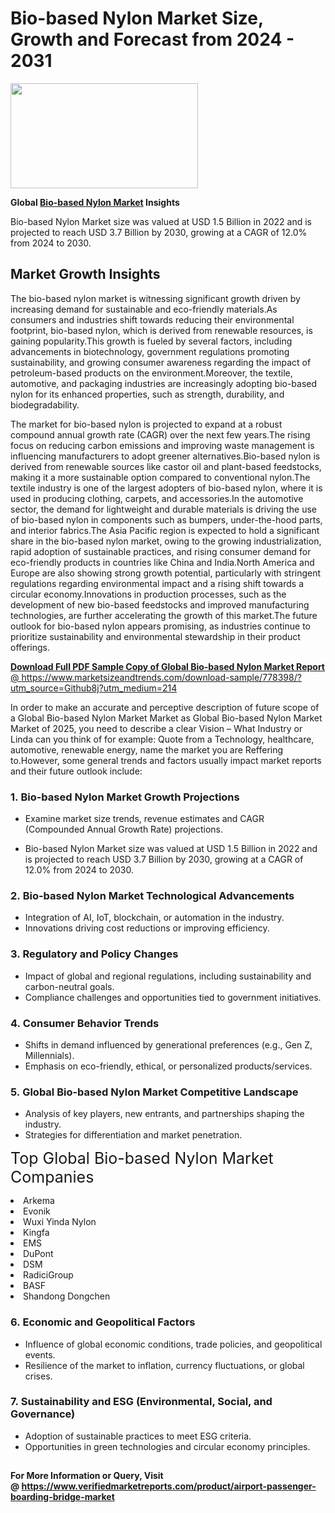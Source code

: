 <H1>Bio-based Nylon Market Size, Growth and Forecast from 2024 - 2031</H1><img class="aligncenter size-medium wp-image-584254" src="https://thirdeyenews.in/wp-content/uploads/2024/09/Global-Market-Research-300x168.jpeg" alt="" width="300" height="168" /><p><strong>Global&nbsp;<a href="https://www.marketsizeandtrends.com/download-sample/778398/?utm_source=Github8j?utm_medium=214">Bio-based Nylon Market</a> Insights</strong></p><p>Bio-based Nylon Market size was valued at USD 1.5 Billion in 2022 and is projected to reach USD 3.7 Billion by 2030, growing at a CAGR of 12.0% from 2024 to 2030.</p><p><h2>Market Growth Insights</h2> <p>The bio-based nylon market is witnessing significant growth driven by increasing demand for sustainable and eco-friendly materials.As consumers and industries shift towards reducing their environmental footprint, bio-based nylon, which is derived from renewable resources, is gaining popularity.This growth is fueled by several factors, including advancements in biotechnology, government regulations promoting sustainability, and growing consumer awareness regarding the impact of petroleum-based products on the environment.Moreover, the textile, automotive, and packaging industries are increasingly adopting bio-based nylon for its enhanced properties, such as strength, durability, and biodegradability.</p> <p><a href="#"></a></p> <p>The market for bio-based nylon is projected to expand at a robust compound annual growth rate (CAGR) over the next few years.The rising focus on reducing carbon emissions and improving waste management is influencing manufacturers to adopt greener alternatives.Bio-based nylon is derived from renewable sources like castor oil and plant-based feedstocks, making it a more sustainable option compared to conventional nylon.The textile industry is one of the largest adopters of bio-based nylon, where it is used in producing clothing, carpets, and accessories.In the automotive sector, the demand for lightweight and durable materials is driving the use of bio-based nylon in components such as bumpers, under-the-hood parts, and interior fabrics.The Asia Pacific region is expected to hold a significant share in the bio-based nylon market, owing to the growing industrialization, rapid adoption of sustainable practices, and rising consumer demand for eco-friendly products in countries like China and India.North America and Europe are also showing strong growth potential, particularly with stringent regulations regarding environmental impact and a rising shift towards a circular economy.Innovations in production processes, such as the development of new bio-based feedstocks and improved manufacturing technologies, are further accelerating the growth of this market.The future outlook for bio-based nylon appears promising, as industries continue to prioritize sustainability and environmental stewardship in their product offerings.</p> <p><a href="#"></p><p><span class=""><strong>Download Full PDF Sample Copy of Global Bio-based Nylon Market Report</strong> @ <a href="https://www.marketsizeandtrends.com/download-sample/778398/?utm_source=Github8j?utm_medium=214" target="_blank">https://www.marketsizeandtrends.com/download-sample/778398/?utm_source=Github8j?utm_medium=214</a></span></p><p>In order to make an accurate and perceptive description of future scope of a Global&nbsp;Bio-based Nylon Market Market as Global&nbsp;Bio-based Nylon Market Market of 2025, you need to describe a clear Vision &ndash; What Industry or Linda can you think of for example: Quote from a Technology, healthcare, automotive, renewable energy, name the market you are Reffering to.However, some general trends and factors usually impact market reports and their future outlook include:</p><h3>1.&nbsp;<strong>Bio-based Nylon Market Growth Projections</strong></h3><ul><li>Examine market size trends, revenue estimates and CAGR (Compounded Annual Growth Rate) projections.</li><li><p>Bio-based Nylon Market size was valued at USD 1.5 Billion in 2022 and is projected to reach USD 3.7 Billion by 2030, growing at a CAGR of 12.0% from 2024 to 2030.</p></li></ul><h3>2.&nbsp;<strong>Bio-based Nylon Market Technological Advancements</strong></h3><ul><li>Integration of AI, IoT, blockchain, or automation in the industry.</li><li>Innovations driving cost reductions or improving efficiency.</li></ul><h3>3.&nbsp;<strong>Regulatory and Policy Changes</strong></h3><ul><li>Impact of global and regional regulations, including sustainability and carbon-neutral goals.</li><li>Compliance challenges and opportunities tied to government initiatives.</li></ul><h3>4.&nbsp;<strong>Consumer Behavior Trends</strong></h3><ul><li>Shifts in demand influenced by generational preferences (e.g., Gen Z, Millennials).</li><li>Emphasis on eco-friendly, ethical, or personalized products/services.</li></ul><h3>5.&nbsp;<strong>Global Bio-based Nylon Market Competitive Landscape</strong></h3><ul><li>Analysis of key players, new entrants, and partnerships shaping the industry.</li><li>Strategies for differentiation and market penetration.</li></ul><p data-pm-slice="1 1 []"><span style="color: inherit; font-family: inherit; font-size: 25px;">Top Global Bio-based Nylon Market Companies</span></p><div class="" data-test-id=""><p><li>Arkema</li><li> Evonik</li><li> Wuxi Yinda Nylon</li><li> Kingfa</li><li> EMS</li><li> DuPont</li><li> DSM</li><li> RadiciGroup</li><li> BASF</li><li> Shandong Dongchen</li></p></div><h3>6.&nbsp;<strong>Economic and Geopolitical Factors</strong></h3><ul><li>Influence of global economic conditions, trade policies, and geopolitical events.</li><li>Resilience of the market to inflation, currency fluctuations, or global crises.</li></ul><h3>7.&nbsp;<strong>Sustainability and ESG (Environmental, Social, and Governance)</strong></h3><ul><li>Adoption of sustainable practices to meet ESG criteria.</li><li>Opportunities in green technologies and circular economy principles.</li></ul><h2><strong style="font-size: 14px;">For More Information or Query, Visit @&nbsp;</strong><a style="background-color: #ffffff; font-size: 14px;" href="https://www.marketsizeandtrends.com/report/bio-based-nylon-market/" target="_blank">https://www.verifiedmarketreports.com/product/airport-passenger-boarding-bridge-market</a></h2>